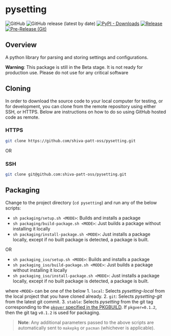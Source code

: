 
# pysetting

![GitHub](https://img.shields.io/github/license/shiva-patt-oss/pysetting)
![GitHub release (latest by date)](https://img.shields.io/github/v/release/shiva-patt-oss/pysetting)
[![PyPI - Downloads](https://img.shields.io/pypi/dm/pysetting?link=https%3A%2F%2Fpypi.org%2Fproject%2Fpysetting%2F)](https://pypi.org/project/pysetting/)
[![Release](https://github.com/shiva-patt-oss/pysetting/actions/workflows/release.yml/badge.svg)](https://github.com/shiva-patt-oss/pysetting/actions/workflows/release.yml)
[![Pre-Release (Git)](https://github.com/shiva-patt-oss/pysetting/actions/workflows/pre_release.yml/badge.svg)](https://github.com/shiva-patt-oss/pysetting/actions/workflows/pre_release.yml)

## Overview

A python library for parsing and storing settings and configurations.

**Warning**: This package is still in the Beta stage. It is not ready for production use. Please do not use for any critical software

<!-- ## [PLEASE CLICK HERE](https://github.com/shiva-patt-oss/pysetting/index.html) for the full documentation -->

## Cloning

In order to download the source code to your local computer for testing, or for development, you can clone from the remote repository using either SSH, or HTTPS. Below are instructions on how to do so using GitHub hosted code as remote.

### HTTPS

```bash
git clone https://github.com/shiva-patt-oss/pysetting.git 
```

OR

### SSH

```bash
git clone git@github.com:shiva-patt-oss/pysetting.git
```

## Packaging

Change to the project directory (`cd pysetting`) and run any of the below scripts:
- `sh packaging/setup.sh <MODE>`: Builds and installs a package
- `sh packaging/build-package.sh <MODE>`: Just builds a package without installing it locally
- `sh packaging/install-package.sh <MODE>`: Just installs a package locally, except if no built package is detected, a package is built.
 
OR

- `sh packaging_iso/setup.sh <MODE>`: Builds and installs a package
- `sh packaging_iso/build-package.sh <MODE>`: Just builds a package without installing it locally
- `sh packaging_iso/install-package.sh <MODE>`: Just installs a package locally, except if no built package is detected, a package is built.

where `<MODE>` can be one of the below
     1. `local`: Selects *pysetting-local* from the local project that you have cloned already.
     2. `git`: Selects *pysetting-git* from the latest git commit.
     3. `stable`: Selects *pysetting* from the git tag corresponding to the [`pkgver` specified in the PKGBUILD](https://github.com/shiva-patt-oss/pysetting/blob/main/packaging/pysetting/PKGBUILD#L17). If `pkgver=0.1.2`, then the git tag `v0.1.2` is used for packaging. 
     
> **Note**: Any additional parameters passed to the above scripts are automatically sent to `makepkg` or `pacman` (whichever is applicable).
